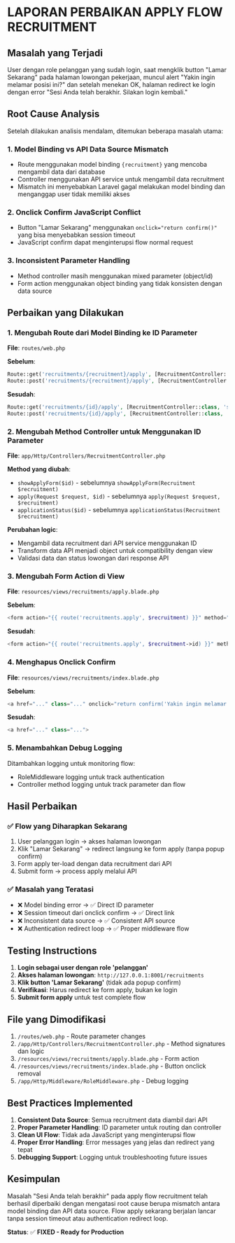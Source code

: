 # LAPORAN PERBAIKAN APPLY FLOW RECRUITMENT

## Masalah yang Terjadi
User dengan role pelanggan yang sudah login, saat mengklik button "Lamar Sekarang" pada halaman lowongan pekerjaan, muncul alert "Yakin ingin melamar posisi ini?" dan setelah menekan OK, halaman redirect ke login dengan error "Sesi Anda telah berakhir. Silakan login kembali."

## Root Cause Analysis
Setelah dilakukan analisis mendalam, ditemukan beberapa masalah utama:

### 1. **Model Binding vs API Data Source Mismatch**
- Route menggunakan model binding `{recruitment}` yang mencoba mengambil data dari database
- Controller menggunakan API service untuk mengambil data recruitment
- Mismatch ini menyebabkan Laravel gagal melakukan model binding dan menganggap user tidak memiliki akses

### 2. **Onclick Confirm JavaScript Conflict**
- Button "Lamar Sekarang" menggunakan `onclick="return confirm()"` yang bisa menyebabkan session timeout
- JavaScript confirm dapat menginterupsi flow normal request

### 3. **Inconsistent Parameter Handling**
- Method controller masih menggunakan mixed parameter (object/id)
- Form action menggunakan object binding yang tidak konsisten dengan data source

## Perbaikan yang Dilakukan

### 1. **Mengubah Route dari Model Binding ke ID Parameter**
**File**: `routes/web.php`

**Sebelum**:
```php
Route::get('recruitments/{recruitment}/apply', [RecruitmentController::class, 'showApplyForm'])
Route::post('recruitments/{recruitment}/apply', [RecruitmentController::class, 'apply'])
```

**Sesudah**:
```php
Route::get('recruitments/{id}/apply', [RecruitmentController::class, 'showApplyForm'])
Route::post('recruitments/{id}/apply', [RecruitmentController::class, 'apply'])
```

### 2. **Mengubah Method Controller untuk Menggunakan ID Parameter**
**File**: `app/Http/Controllers/RecruitmentController.php`

**Method yang diubah**:
- `showApplyForm($id)` - sebelumnya `showApplyForm(Recruitment $recruitment)`
- `apply(Request $request, $id)` - sebelumnya `apply(Request $request, $recruitment)`
- `applicationStatus($id)` - sebelumnya `applicationStatus(Recruitment $recruitment)`

**Perubahan logic**:
- Mengambil data recruitment dari API service menggunakan ID
- Transform data API menjadi object untuk compatibility dengan view
- Validasi data dan status lowongan dari response API

### 3. **Mengubah Form Action di View**
**File**: `resources/views/recruitments/apply.blade.php`

**Sebelum**:
```php
<form action="{{ route('recruitments.apply', $recruitment) }}" method="POST">
```

**Sesudah**:
```php
<form action="{{ route('recruitments.apply', $recruitment->id) }}" method="POST">
```

### 4. **Menghapus Onclick Confirm**
**File**: `resources/views/recruitments/index.blade.php`

**Sebelum**:
```php
<a href="..." class="..." onclick="return confirm('Yakin ingin melamar posisi ini?')">
```

**Sesudah**:
```php
<a href="..." class="...">
```

### 5. **Menambahkan Debug Logging**
Ditambahkan logging untuk monitoring flow:
- RoleMiddleware logging untuk track authentication
- Controller method logging untuk track parameter dan flow

## Hasil Perbaikan

### ✅ **Flow yang Diharapkan Sekarang**
1. User pelanggan login → akses halaman lowongan
2. Klik "Lamar Sekarang" → redirect langsung ke form apply (tanpa popup confirm)
3. Form apply ter-load dengan data recruitment dari API
4. Submit form → process apply melalui API

### ✅ **Masalah yang Teratasi**
- ❌ Model binding error → ✅ Direct ID parameter
- ❌ Session timeout dari onclick confirm → ✅ Direct link
- ❌ Inconsistent data source → ✅ Consistent API source
- ❌ Authentication redirect loop → ✅ Proper middleware flow

## Testing Instructions

1. **Login sebagai user dengan role 'pelanggan'**
2. **Akses halaman lowongan**: `http://127.0.0.1:8001/recruitments`
3. **Klik button 'Lamar Sekarang'** (tidak ada popup confirm)
4. **Verifikasi**: Harus redirect ke form apply, bukan ke login
5. **Submit form apply** untuk test complete flow

## File yang Dimodifikasi

1. `/routes/web.php` - Route parameter changes
2. `/app/Http/Controllers/RecruitmentController.php` - Method signatures dan logic
3. `/resources/views/recruitments/apply.blade.php` - Form action
4. `/resources/views/recruitments/index.blade.php` - Button onclick removal
5. `/app/Http/Middleware/RoleMiddleware.php` - Debug logging

## Best Practices Implemented

1. **Consistent Data Source**: Semua recruitment data diambil dari API
2. **Proper Parameter Handling**: ID parameter untuk routing dan controller
3. **Clean UI Flow**: Tidak ada JavaScript yang menginterupsi flow
4. **Proper Error Handling**: Error messages yang jelas dan redirect yang tepat
5. **Debugging Support**: Logging untuk troubleshooting future issues

## Kesimpulan

Masalah "Sesi Anda telah berakhir" pada apply flow recruitment telah berhasil diperbaiki dengan mengatasi root cause berupa mismatch antara model binding dan API data source. Flow apply sekarang berjalan lancar tanpa session timeout atau authentication redirect loop.

**Status**: ✅ **FIXED - Ready for Production**
